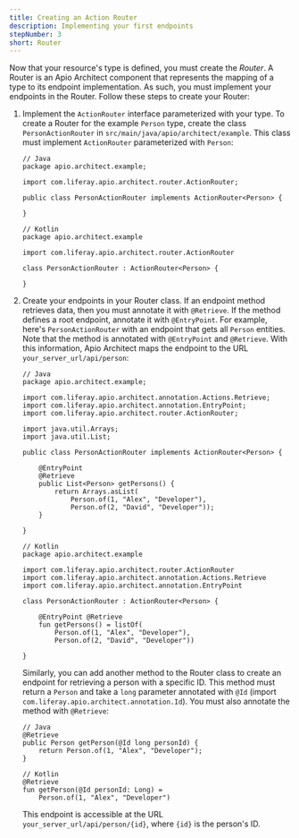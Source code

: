 ```yaml
---
title: Creating an Action Router
description: Implementing your first endpoints
stepNumber: 3
short: Router
---
```


Now that your resource's type is defined, you must create the *Router*. A Router is an Apio Architect component that represents the mapping of a type to its endpoint implementation. As such, you must implement your endpoints in the Router. Follow these steps to create your Router:

1.  Implement the `ActionRouter` interface parameterized with your type. To create a Router for the example `Person` type, create the class `PersonActionRouter` in `src/main/java/apio/architect/example`. This class must implement `ActionRouter` parameterized with `Person`:

        // Java
        package apio.architect.example;

        import com.liferay.apio.architect.router.ActionRouter;

        public class PersonActionRouter implements ActionRouter<Person> {

        }

        // Kotlin
        package apio.architect.example

        import com.liferay.apio.architect.router.ActionRouter

        class PersonActionRouter : ActionRouter<Person> {

        }

2.  Create your endpoints in your Router class. If an endpoint method retrieves data, then you must annotate it with `@Retrieve`. If the method defines a root endpoint, annotate it with `@EntryPoint`. For example, here's `PersonActionRouter` with an endpoint that gets all `Person` entities. Note that the method is annotated with `@EntryPoint` and `@Retrieve`. With this information, Apio Architect maps the endpoint to the URL `your_server_url/api/person`: 

        // Java
        package apio.architect.example;

        import com.liferay.apio.architect.annotation.Actions.Retrieve;
        import com.liferay.apio.architect.annotation.EntryPoint;
        import com.liferay.apio.architect.router.ActionRouter;

        import java.util.Arrays;
        import java.util.List;

        public class PersonActionRouter implements ActionRouter<Person> {

            @EntryPoint
            @Retrieve
            public List<Person> getPersons() {
                return Arrays.asList(
                    Person.of(1, "Alex", "Developer"),
                    Person.of(2, "David", "Developer"));
            }

        }

        // Kotlin
        package apio.architect.example

        import com.liferay.apio.architect.router.ActionRouter
        import com.liferay.apio.architect.annotation.Actions.Retrieve
        import com.liferay.apio.architect.annotation.EntryPoint

        class PersonActionRouter : ActionRouter<Person> {

            @EntryPoint @Retrieve
            fun getPersons() = listOf(
                Person.of(1, "Alex", "Developer"), 
                Person.of(2, "David", "Developer"))

        }

    Similarly, you can add another method to the Router class to create an endpoint for retrieving a person with a specific ID. This method must return a `Person` and take a `long` parameter annotated with `@Id` (import `com.liferay.apio.architect.annotation.Id`). You must also annotate the method with `@Retrieve`: 

        // Java
        @Retrieve
        public Person getPerson(@Id long personId) {
            return Person.of(1, "Alex", "Developer");
        }

        // Kotlin
        @Retrieve
        fun getPerson(@Id personId: Long) = 
            Person.of(1, "Alex", "Developer")

    This endpoint is accessible at the URL `your_server_url/api/person/{id}`, where `{id}` is the person's ID. 
